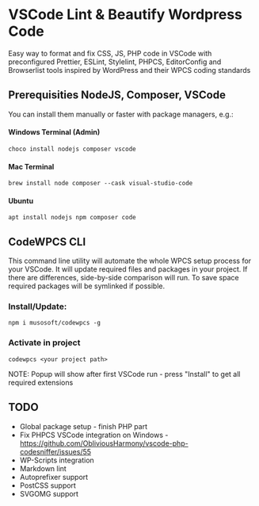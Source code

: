 # VSCode Lint & Beautify Wordpress Code
Easy way to format and fix CSS, JS, PHP code in VSCode with preconfigured Prettier, ESLint, Stylelint, PHPCS, EditorConfig and Browserlist tools inspired by WordPress and their WPCS coding standards

## Prerequisities NodeJS, Composer, VSCode
You can install them manually or faster with package managers, e.g.:
#### Windows Terminal (Admin)
```choco install nodejs composer vscode```

#### Mac Terminal
```brew install node composer --cask visual-studio-code```

#### Ubuntu 
```apt install nodejs npm composer code```

## CodeWPCS CLI
This command line utility will automate the whole WPCS setup process for your VSCode. It will update required files and packages in your project. If there are differences, side-by-side comparison will run. To save space required packages will be symlinked if possible.

### Install/Update:
```npm i musosoft/codewpcs -g```

### Activate in project
```codewpcs <your project path>```

NOTE: Popup will show after first VSCode run - press "Install" to get all required extensions

## TODO
- Global package setup - finish PHP part
- Fix PHPCS VSCode integration on Windows - https://github.com/ObliviousHarmony/vscode-php-codesniffer/issues/55
- WP-Scripts integration
- Markdown lint
- Autoprefixer support
- PostCSS support
- SVGOMG support

